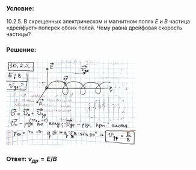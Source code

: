 ###  Условие: 

$10.2.5.$ В скрещенных электрическом и магнитном полях $E$ и $B$ частица «дрейфует» поперек обоих полей. Чему равна дрейфовая скорость частицы? 

###  Решение: 

![|344x228, 67%](../../img/10.2.5/01.png) 

###  Ответ: $v_{др} = E/B$ 
